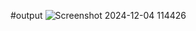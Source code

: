 #output
![Screenshot 2024-12-04 114426](https://github.com/user-attachments/assets/0c0885b2-a38c-4314-b77b-b61415cc1884)
